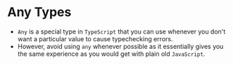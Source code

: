 # Any Types
- `Any` is a special type in `TypeScript` that you can use whenever you don't want a particular value to cause typechecking errors.
- However, avoid using `any` whenever possible as it essentially gives you the same experience as you would get with plain old `JavaScript`.